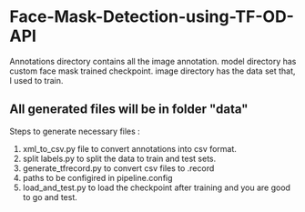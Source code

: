 # Face-Mask-Detection-using-TF-OD-API

Annotations directory contains all the image annotation.
model directory has custom face mask trained checkpoint.
image directory has the data set that, I used to train.

## All generated files will be in folder "data"
Steps to generate necessary files :
1. xml_to_csv.py file to convert annotations into csv format.
2. split labels.py to split the data to train and test sets.
3. generate_tfrecord.py to convert csv files to .record
4. paths to be configired in pipeline.config
5. load_and_test.py to load the checkpoint after training and you are good to go and test.


